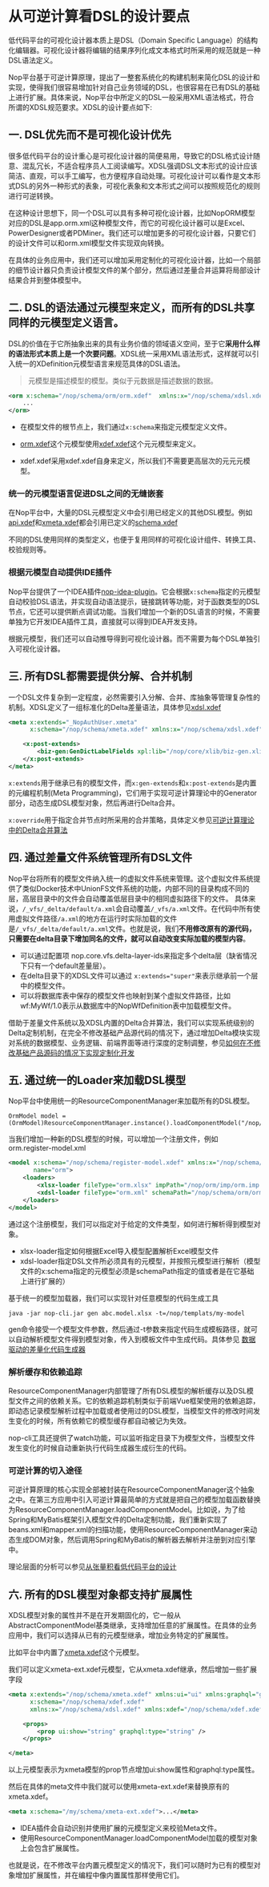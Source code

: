 # 从可逆计算看DSL的设计要点

低代码平台的可视化设计器本质上是DSL（Domain Specific Language）的结构化编辑器。可视化设计器将编辑的结果序列化成文本格式时所采用的规范就是一种DSL语法定义。

Nop平台基于可逆计算原理，提出了一整套系统化的构建机制来简化DSL的设计和实现，使得我们很容易增加针对自己业务领域的DSL，也很容易在已有DSL的基础上进行扩展。具体来说，Nop平台中所定义的DSL一般采用XML语法格式，符合所谓的XDSL规范要求。XDSL的设计要点如下:

## 一. DSL优先而不是可视化设计优先

很多低代码平台的设计重心是可视化设计器的简便易用，导致它的DSL格式设计随意、混乱冗长，不适合程序员人工阅读编写。XDSL强调DSL文本形式的设计应该简洁、直观，可以手工编写，也方便程序自动处理。可视化设计可以看作是文本形式DSL的另外一种形式的表象，可视化表象和文本形式之间可以按照规范化的规则进行可逆转换。

在这种设计思想下，同一个DSL可以具有多种可视化设计器，比如NopORM模型对应的DSL是app.orm.xml这种模型文件，而它的可视化设计器可以是Excel、PowerDesigner或者PDMiner。我们还可以增加更多的可视化设计器，只要它们的设计文件可以和orm.xml模型文件实现双向转换。

在具体的业务应用中，我们还可以增加采用定制化的可视化设计器，比如一个局部的细节设计器只负责设计模型文件的某个部分，然后通过差量合并运算将局部设计结果合并到整体模型中。

## 二. DSL的语法通过元模型来定义，而所有的DSL共享同样的元模型定义语言。

DSL的价值在于它所抽象出来的具有业务价值的领域语义空间，至于它**采用什么样的语法形式本质上是一个次要问题**。XDSL统一采用XML语法形式，这样就可以引入统一的XDefinition元模型语言来规范具体的DSL语法。

> 元模型是描述模型的模型。类似于元数据是描述数据的数据。

```xml
<orm x:schema="/nop/schema/orm/orm.xdef"  xmlns:x="/nop/schema/xdsl.xdef">
	...
</orm>
```

* 在模型文件的根节点上，我们通过`x:schema`来指定元模型定义文件。
* [orm.xdef](https://gitee.com/canonical-entropy/nop-entropy/blob/master/nop-xdefs/src/main/resources/_vfs/nop/schema/orm/orm.xdef)这个元模型使用[xdef.xdef](https://gitee.com/canonical-entropy/nop-entropy/blob/master/nop-xdefs/src/main/resources/_vfs/nop/schema/xdef.xdef)这个元元模型来定义。

* xdef.xdef采用xdef.xdef自身来定义，所以我们不需要更高层次的元元元模型。


### 统一的元模型语言促进DSL之间的无缝嵌套

在Nop平台中，大量的DSL元模型定义中会引用已经定义的其他DSL模型。例如 [api.xdef](https://gitee.com/canonical-entropy/nop-entropy/blob/master/nop-xdefs/src/main/resources/_vfs/nop/schema/api.xdef)和[xmeta.xdef](https://gitee.com/canonical-entropy/nop-entropy/blob/master/nop-xdefs/src/main/resources/_vfs/nop/schema/xmeta.xdef)都会引用已定义的[schema.xdef](https://gitee.com/canonical-entropy/nop-entropy/blob/master/nop-xdefs/src/main/resources/_vfs/nop/schema/schema/schema.xdef)

不同的DSL使用同样的类型定义，也便于复用同样的可视化设计组件、转换工具、校验规则等。

### 根据元模型自动提供IDE插件

Nop平台提供了一个IDEA插件[nop-idea-plugin](https://gitee.com/canonical-entropy/nop-entropy/tree/master/nop-idea-plugin)。它会根据`x:schema`指定的元模型自动校验DSL语法，并实现自动语法提示，链接跳转等功能，对于函数类型的DSL节点，它还可以提供断点调试功能。当我们增加一个新的DSL语言的时候，不需要单独为它开发IDEA插件工具，直接就可以得到IDEA开发支持。

根据元模型，我们还可以自动推导得到可视化设计器。而不需要为每个DSL单独引入可视化设计器。

## 三. 所有DSL都需要提供分解、合并机制

一个DSL文件复杂到一定程度，必然需要引入分解、合并、库抽象等管理复杂性的机制。XDSL定义了一组标准化的Delta差量语法，具体参见[xdsl.xdef](https://gitee.com/canonical-entropy/nop-entropy/blob/master/nop-xdefs/src/main/resources/_vfs/nop/schema/xdsl.xdef)

```xml
<meta x:extends="_NopAuthUser.xmeta"
	  x:schema="/nop/schema/xmeta.xdef" xmlns:x="/nop/schema/xdsl.xdef" >

	<x:post-extends>
		<biz-gen:GenDictLabelFields xpl:lib="/nop/core/xlib/biz-gen.xlib"/>
	</x:post-extends>
</meta>
```

`x:extends`用于继承已有的模型文件，而`x:gen-extends`和`x:post-extends`是内置的元编程机制(Meta Programming)，它们用于实现可逆计算理论中的Generator部分，动态生成DSL模型对象，然后再进行Delta合并。

`x:override`用于指定合并节点时所采用的合并策略，具体定义参见[可逆计算理论中的Delta合并算法](https://gitee.com/canonical-entropy/nop-entropy/blob/master/docs/dev-guide/xlang/x-override.md)


## 四. 通过差量文件系统管理所有DSL文件

Nop平台将所有的模型文件纳入统一的虚拟文件系统来管理。这个虚拟文件系统提供了类似Docker技术中UnionFS文件系统的功能，内部不同的目录构成不同的层，高层目录中的文件会自动覆盖低层目录中的相同虚拟路径下的文件。
具体来说，`/_vfs/_delta/default/a.xml`会自动覆盖`/_vfs/a.xml`文件。在代码中所有使用虚拟文件路径`/a.xml`的地方在运行时实际加载的文件是`/_vfs/_delta/default/a.xml`文件。也就是说，我们**不用修改原有的源代码，只需要在delta目录下增加同名的文件，就可以自动改变实际加载的模型内容**。

* 可以通过配置项 nop.core.vfs.delta-layer-ids来指定多个delta层（缺省情况下只有一个default差量层）。
* 在delta目录下的XDSL文件可以通过 `x:extends="super"`来表示继承前一个层中的模型文件。
* 可以将数据库表中保存的模型文件也映射到某个虚拟文件路径，比如wf:MyWf/1.0表示从数据库中的NopWfDefinition表中加载模型文件。

借助于差量文件系统以及XDSL内置的Delta合并算法，我们可以实现系统级别的Delta定制机制，在完全不修改基础产品源代码的情况下，通过增加Delta模块实现对系统的数据模型、业务逻辑、前端界面等进行深度的定制调整，参见[如何在不修改基础产品源码的情况下实现定制化开发](https://zhuanlan.zhihu.com/p/628770810)


## 五. 通过统一的Loader来加载DSL模型

Nop平台中使用统一的ResourceComponentManager来加载所有的DSL模型。

```
OrmModel model = (OrmModel)ResourceComponentManager.instance().loadComponentModel("/nop/auth/orm/app.orm.xml");
```

当我们增加一种新的DSL模型的时候，可以增加一个注册文件，例如orm.register-model.xml

```xml
<model x:schema="/nop/schema/register-model.xdef" xmlns:x="/nop/schema/xdsl.xdef"
       name="orm">
    <loaders>
        <xlsx-loader fileType="orm.xlsx" impPath="/nop/orm/imp/orm.imp.xml"/>
        <xdsl-loader fileType="orm.xml" schemaPath="/nop/schema/orm/orm.xdef"/>
    </loaders>
</model>
```

通过这个注册模型，我们可以指定对于给定的文件类型，如何进行解析得到模型对象。

* xlsx-loader指定如何根据Excel导入模型配置解析Excel模型文件
* xdsl-loader指定DSL文件所必须具有的元模型，并按照元模型进行解析（模型文件的x:schema指定的元模型必须是schemaPath指定的值或者是在它基础上进行扩展的）

基于统一的模型加载器，我们可以实现针对任意模型的代码生成工具

```
java -jar nop-cli.jar gen abc.model.xlsx -t=/nop/templats/my-model
```

gen命令接受一个模型文件参数，然后通过-t参数来指定代码生成模板路径，就可以自动解析模型文件得到模型对象，传入到模板文件中生成代码。具体参见 [数据驱动的差量化代码生成器](https://zhuanlan.zhihu.com/p/540022264)

### 解析缓存和依赖追踪

ResourceComponentManager内部管理了所有DSL模型的解析缓存以及DSL模型文件之间的依赖关系。它的依赖追踪机制类似于前端Vue框架使用的依赖追踪，即动态记录模型解析过程中加载或者使用过的DSL模型，当模型文件的修改时间发生变化的时候，所有依赖它的模型缓存都自动被记为失效。

nop-cli工具还提供了watch功能，可以监听指定目录下为模型文件，当模型文件发生变化的时候自动重新执行代码生成器生成衍生的代码。

### 可逆计算的切入途径

可逆计算原理的核心实现全部被封装在ResourceComponentManager这个抽象之中。在第三方应用中引入可逆计算最简单的方式就是把自己的模型加载函数替换为ResourceComponentManager.loadComponentModel。比如说，为了给Spring和MyBatis框架引入模型文件的Delta定制功能，我们重新实现了beans.xml和mapper.xml的扫描功能，使用ResourceComponentManager来动态生成DOM对象，然后调用Spring和MyBatis的解析器去解析并注册到对应引擎中。

理论层面的分析可以参见[从张量积看低代码平台的设计](https://zhuanlan.zhihu.com/p/531474176)

## 六. 所有的DSL模型对象都支持扩展属性

XDSL模型对象的属性并不是在开发期固化的，它一般从AbstractComponentModel基类继承，支持增加任意的扩展属性。在具体的业务应用中，我们可以选择从已有的元模型继承，增加业务特定的扩展属性。

比如平台中内置了[xmeta.xdef](https://gitee.com/canonical-entropy/nop-entropy/blob/master/nop-xdefs/src/main/resources/_vfs/nop/schema/xmeta.xdef)这个元模型。

我们可以定义xmeta-ext.xdef元模型，它从xmeta.xdef继承，然后增加一些扩展字段

```xml
<meta x:extends="/nop/schema/xmeta.xdef" xmlns:ui="ui" xmlns:graphql="graphql"
      x:schema="/nop/schema/xdef.xdef"
      xmlns:x="/nop/schema/xdsl.xdef" xmlns:xdef="/nop/schema/xdef.xdef">

	<props>
		<prop ui:show="string" graphql:type="string" />
	</props>

</meta>
```

以上元模型表示为xmeta模型的prop节点增加ui:show属性和graphql:type属性。

然后在具体的meta文件中我们就可以使用xmeta-ext.xdef来替换原有的xmeta.xdef。

```xml
<meta x:schema="/my/schema/xmeta-ext.xdef">...</meta>
```

* IDEA插件会自动识别并使用扩展的元模型定义来校验Meta文件。
* 使用ResourceComponentManager.loadComponentModel加载的模型对象上会包含扩展属性。

也就是说，在不修改平台内置元模型定义的情况下，我们可以随时为已有的模型对象增加扩展属性，并在编程中像内置属性那样使用它们。
